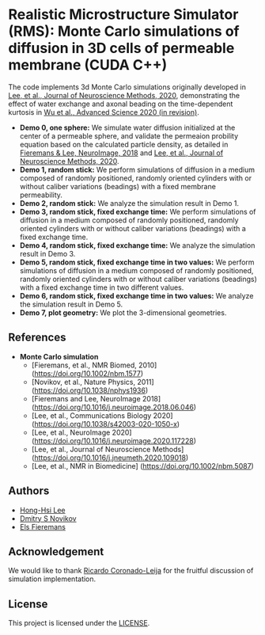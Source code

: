 # Realistic Microstructure Simulator (RMS): Monte Carlo simulations of diffusion in 3D cells of permeable membrane (CUDA C++)

The code implements 3d Monte Carlo simulations originally developed in [Lee, et al., Journal of Neuroscience Methods, 2020](https://doi.org/10.1016/j.jneumeth.2020.109018), demonstrating the effect of water exchange and axonal beading on the time-dependent kurtosis in [Wu et al., Advanced Science 2020 (in revision)]().

* **Demo 0, one sphere:** We simulate water diffusion initialized at the center of a permeable sphere, and validate the permeaion probility equation based on the calculated particle density, as detailed in [Fieremans & Lee, NeuroImage, 2018](https://doi.org/10.1016/j.neuroimage.2018.06.046) and [Lee, et al., Journal of Neuroscience Methods, 2020](https://doi.org/10.1016/j.jneumeth.2020.109018).
* **Demo 1, random stick:** We perform simulations of diffusion in a medium composed of randomly positioned, randomly oriented cylinders with or without caliber variations (beadings) with a fixed membrane permeability.
* **Demo 2, random stick:** We analyze the simulation result in Demo 1.
* **Demo 3, random stick, fixed exchange time:** We perform simulations of diffusion in a medium composed of randomly positioned, randomly oriented cylinders with or without caliber variations (beadings) with a fixed exchange time.
* **Demo 4, random stick, fixed exchange time:** We analyze the simulation result in Demo 3.
* **Demo 5, random stick, fixed exchange time in two values:** We perform simulations of diffusion in a medium composed of randomly positioned, randomly oriented cylinders with or without caliber variations (beadings) with a fixed exchange time in two different values.
* **Demo 6, random stick, fixed exchange time in two values:** We analyze the simulation result in Demo 5.
* **Demo 7, plot geometry:** We plot the 3-dimensional geometries.

## References
* **Monte Carlo simulation**
  - [Fieremans, et al., NMR Biomed, 2010] (https://doi.org/10.1002/nbm.1577)
  - [Novikov, et al., Nature Physics, 2011] (https://doi.org/10.1038/nphys1936)
  - [Fieremans and Lee, NeuroImage 2018] (https://doi.org/10.1016/j.neuroimage.2018.06.046)
  - [Lee, et al., Communications Biology 2020] (https://doi.org/10.1038/s42003-020-1050-x)
  - [Lee, et al., NeuroImage 2020] (https://doi.org/10.1016/j.neuroimage.2020.117228)
  - [Lee, et al., Journal of Neuroscience Methods] (https://doi.org/10.1016/j.jneumeth.2020.109018)
  - [Lee, et al., NMR in Biomedicine] (https://doi.org/10.1002/nbm.5087)

## Authors
* [Hong-Hsi Lee](http://www.diffusion-mri.com/people/hong-hsi-lee)
* [Dmitry S Novikov](http://www.diffusion-mri.com/people/dmitry-novikov)
* [Els Fieremans](http://www.diffusion-mri.com/people/els-fieremans)

## Acknowledgement
We would like to thank [Ricardo Coronado-Leija](https://scholar.google.com/citations?user=V5hykxgAAAAJ&hl=en) for the fruitful discussion of simulation implementation.

## License
This project is licensed under the [LICENSE](https://github.com/leehhtw/monte-carlo-simulation-3D-RMS-exchange/blob/main/LICENSE).
